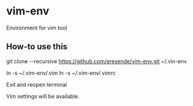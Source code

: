 # vim-env
Environment for vim tool

## How-to use this

git clone --recursive https://github.com/eresende/vim-env.git ~/.vin-env

ln -s ~/.vim-env/.vim
ln -s ~/.vim-env/.vimrc

Exit and reopen terminal

Vim settings will be available.

 
